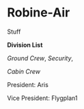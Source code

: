 # Robine-Air
Stuff


**Division List**

*Ground Crew*,
*Security*,

*Cabin Crew*

President: Aris

Vice President: Flygplan1

